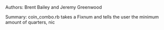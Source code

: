 Authors: Brent Bailey and Jeremy Greenwood

Summary: coin_combo.rb takes a Fixnum and tells the user the minimum amount of quarters, nic